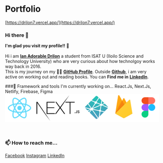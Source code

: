 # Portfolio
[https://drilon7.vercel.app/](https://drilon7.vercel.app/)

### Hi there 👋

**I'm glad you visit my profile!!** :star_struck: <br><br> Hi i am [**Ian Adorable Drilon**](https://www.facebook.com/ian.drilon.7) a student from ISAT U (Iloilo Science and Technology University) who are very curious about how technolgoy works way back in 2016. <br> This is my journey on my :running_man: [**GitHub Profile**](https://github.com/zneret03?tab=repositories). Outside [**Github**](https://github.com/zneret03), i am very active on working out and reading books.
You can **Find me in** [**LinkedIn**](https://www.linkedin.com/in/ian-drilon-952a37179/).
<br>

###🌱 Framework and tools I'm currently working on...
React.Js, Next.Js, Netlify, Firebase, Figma
![alt text](https://github.com/zneret03/zneret03/blob/master/tools.png)

<br>

### 📫 How to reach me...
[Facebook](https://www.facebook.com/ian.drilon.7/)
[Instagram](https://www.instagram.com/zen.codes/)
[LinkedIn](https://www.linkedin.com/in/ian-drilon-952a37179/)
